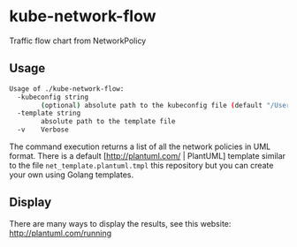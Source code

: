# kube-network-flow
Traffic flow chart from NetworkPolicy

## Usage

```sh
Usage of ./kube-network-flow:
  -kubeconfig string
        (optional) absolute path to the kubeconfig file (default "/Users/srua/.kube/config")
  -template string
        absolute path to the template file
  -v    Verbose
```

The command execution returns a list of all the network policies in UML format. There is a default [http://plantuml.com/ | PlantUML] template similar to the file `net_template.plantuml.tmpl` this repository but you can create your own using Golang templates.

## Display

There are many ways to display the results, see this website: http://plantuml.com/running